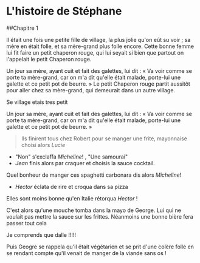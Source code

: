 # L'histoire de Stéphane

##Chapitre 1

Il était une fois une petite fille de village, la plus jolie qu'on eût su voir ; sa mère en était folle, et sa mère-grand plus folle encore. Cette bonne femme lui fit faire un petit chaperon rouge, qui lui seyait si bien que partout on l'appelait le petit Chaperon rouge.

Un jour sa mère, ayant cuit et fait des galettes, lui dit : « Va voir comme se porte ta mère-grand, car on m'a dit qu'elle était malade, porte-lui une galette et ce petit pot de beurre. » Le petit Chaperon rouge partit aussitôt pour aller chez sa mère-grand, qui demeurait dans un autre village.

Se village etais  tres petit 

Un jour sa mère, ayant cuit et fait des galettes, lui dit : « Va voir comme se porte ta mère-grand, car on m'a dit qu'elle était malade, porte-lui une galette et ce petit pot de beurre. »

>Ils finirent tous chez Robert pour se manger une frite, mayonnaise choisi alors *Lucie* 
- "Non" s'exclaffa *Micheline*! , "Une samourai"
- *Jean* finis alors par craquer et choisis la sauce cocktail.

Quel bonheur de manger ces spaghetti carbonara dis alors *Micheline*!

-  *Hector* éclata de rire et croqua dans sa pizza

Elles sont moins bonne qu'en Italie rétorqua *Hector* !

C'est alors qu'une mouche tomba dans la mayo de George. Lui qui ne voulait pas mettre la sauce sur les frittes. Néanmoins une bonne bière fera passer tout cela

Je comprends que dalle !!!!!

Puis Geogre se rappela qu'il était végétarien et se prit d'une colère folle en se rendant compte qu'il venait de manger de la viande sans os !
